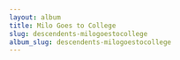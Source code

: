 ```yaml
---
layout: album
title: Milo Goes to College
slug: descendents-milogoestocollege
album_slug: descendents-milogoestocollege
---
```

